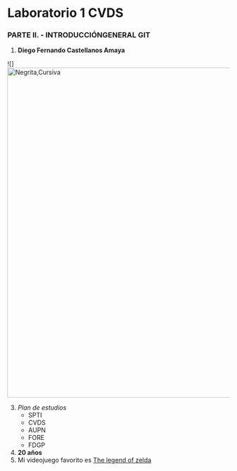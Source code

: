 # Laboratorio 1 CVDS
### PARTE II. - INTRODUCCIÓNGENERAL GIT
1. **Diego Fernando Castellanos Amaya**
   
![]<img width="749" alt="Negrita,Cursiva" src="https://github.com/Diegoc04/cvds-lab1/assets/89041250/ab600963-0e12-4914-9f45-f155e594a177">

3. *Plan de estudios*
   * SPTI
   * CVDS
   * AUPN
   * FORE
   * FDGP
4. **20 años**
5. Mi videojuego favorito es [The legend of zelda](https://es.wikipedia.org/wiki/The_Legend_of_Zelda) 

